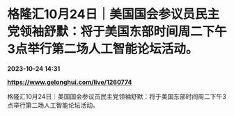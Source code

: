 # 格隆汇10月24日｜美国国会参议员民主党领袖舒默：将于美国东部时间周二下午3点举行第二场人工智能论坛活动。

**2023-10-24 14:31**

**https://www.gelonghui.com/live/1260774**

格隆汇10月24日｜美国国会参议员民主党领袖舒默：将于美国东部时间周二下午3点举行第二场人工智能论坛活动。